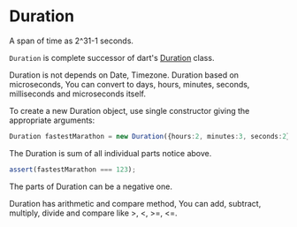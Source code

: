 # Duration

 A span of time as 2^31-1 seconds.

 `Duration` is complete successor of dart's [Duration](https://api.dart.dev/stable/2.10.5/dart-core/Duration-class.html) class.

 Duration is not depends on Date, Timezone. Duration based on microseconds,
 You can convert to days, hours, minutes, seconds, milliseconds and microseconds itself.

 To create a new Duration object, use single constructor giving the appropriate arguments:

 ```ts
 Duration fastestMarathon = new Duration({hours:2, minutes:3, seconds:2});
 ```

 The Duration is sum of all individual parts notice above.

 ```ts
 assert(fastestMarathon === 123);
 ```
 The parts of Duration can be a negative one.

 Duration has arithmetic and compare method, You can add, subtract, multiply, divide and compare like >, <, >=, <=.
